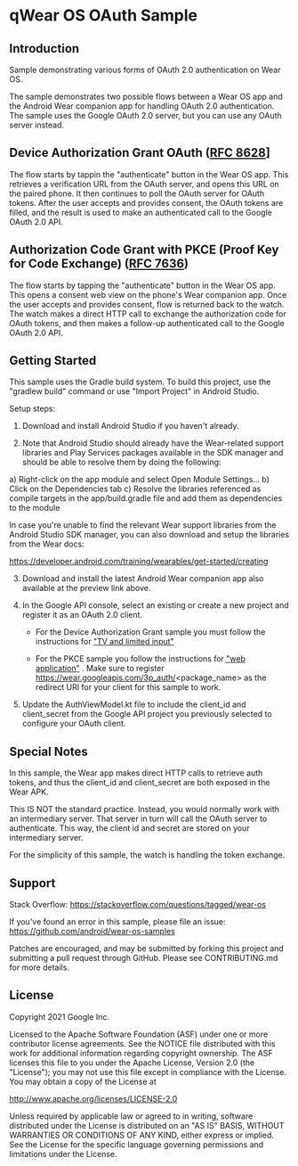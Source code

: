 qWear OS OAuth Sample
===================================

Introduction
------------

Sample demonstrating various forms of OAuth 2.0 authentication on Wear OS.

The sample demonstrates two possible flows between a Wear OS app and the Android Wear companion app
for handling OAuth 2.0 authentication. The sample uses the Google OAuth 2.0 server, but you can use
any OAuth server instead.

## Device Authorization Grant OAuth ([RFC 8628](https://datatracker.ietf.org/doc/html/rfc8628)]

The flow starts by tappin the "authenticate" button in the Wear OS app. This retrieves a
verification URL from the OAuth server, and opens this URL on the paired phone. It then continues to
poll the OAuth server for OAuth tokens. After the user accepts and provides consent, the OAuth
tokens are filled, and the result is used to make an authenticated call to the Google OAuth 2.0 API.

## Authorization Code Grant with PKCE (Proof Key for Code Exchange) ([RFC 7636](https://datatracker.ietf.org/doc/html/rfc7636))

The flow starts by tapping the "authenticate" button in the Wear OS app. This opens a consent web
view on the phone's Wear companion app. Once the user accepts and provides consent, flow is returned
back to the watch. The watch makes a direct HTTP call to exchange the authorization code for OAuth
tokens, and then makes a follow-up authenticated call to the Google OAuth 2.0 API.

Getting Started
---------------

This sample uses the Gradle build system. To build this project, use the
"gradlew build" command or use "Import Project" in Android Studio.

Setup steps:

1) Download and install Android Studio if you haven't already.

2) Note that Android Studio should already have the Wear-related support libraries and Play Services
   packages available in the SDK manager and should be able to resolve them by doing the following:

a) Right-click on the app module and select Open Module Settings... b) Click on the Dependencies tab
c) Resolve the libraries referenced as compile targets in the app/build.gradle file and add them as
dependencies to the module

In case you're unable to find the relevant Wear support libraries from the Android Studio SDK
manager, you can also download and setup the libraries from the Wear docs:

https://developer.android.com/training/wearables/get-started/creating

3) Download and install the latest Android Wear companion app also available at the preview link
   above.

4) In the Google API console, select an existing or create a new project and register it as an OAuth
   2.0 client.

    - For the Device Authorization Grant sample you must follow the instructions
      for ["TV and limited input"](https://developers.google.com/identity/protocols/oauth2/limited-input-device#creatingcred)

    - For the PKCE sample you follow the instructions
      for ["web application"](https://developers.google.com/identity/protocols/oauth2/web-server#creatingcred)
      . Make sure to register https://wear.googleapis.com/3p_auth/<package_name>
      as the redirect URI for your client for this sample to work.

4) Update the AuthViewModel.kt file to include the client_id and client_secret from the Google API
   project you previously selected to configure your OAuth client.

Special Notes
---------------

In this sample, the Wear app makes direct HTTP calls to retrieve auth tokens, and thus the client_id
and client_secret are both exposed in the Wear APK.

This IS NOT the standard practice. Instead, you would normally work with an intermediary server.
That server in turn will call the OAuth server to authenticate. This way, the client id and secret
are stored on your intermediary server.

For the simplicity of this sample, the watch is handling the token exchange.

Support
-------

Stack Overflow: https://stackoverflow.com/questions/tagged/wear-os

If you've found an error in this sample, please file an issue:
https://github.com/android/wear-os-samples

Patches are encouraged, and may be submitted by forking this project and submitting a pull request
through GitHub. Please see CONTRIBUTING.md for more details.

License
-------

Copyright 2021 Google Inc.

Licensed to the Apache Software Foundation (ASF) under one or more contributor license agreements.
See the NOTICE file distributed with this work for additional information regarding copyright
ownership. The ASF licenses this file to you under the Apache License, Version 2.0 (the "License");
you may not use this file except in compliance with the License. You may obtain a copy of the
License at

http://www.apache.org/licenses/LICENSE-2.0

Unless required by applicable law or agreed to in writing, software distributed under the License is
distributed on an "AS IS" BASIS, WITHOUT WARRANTIES OR CONDITIONS OF ANY KIND, either express or
implied. See the License for the specific language governing permissions and limitations under the
License.
